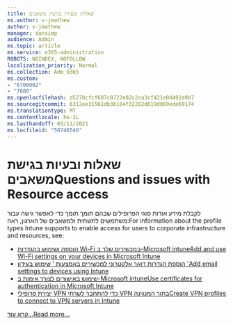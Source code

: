 ```yaml
---
title: שאלות ובעיות בגישת משאבים
ms.author: v-jmathew
author: v-jmathew
manager: dansimp
audience: Admin
ms.topic: article
ms.service: o365-administration
ROBOTS: NOINDEX, NOFOLLOW
localization_priority: Normal
ms.collection: Adm_O365
ms.custom:
- "6700002"
- "7680"
ms.openlocfilehash: d5278cfcf607c0722e02c2ca3cf421e0d492a9b7
ms.sourcegitcommit: 6312ee31561db36104f32282d019d069ede69174
ms.translationtype: MT
ms.contentlocale: he-IL
ms.lasthandoff: 03/11/2021
ms.locfileid: "50746546"
---
```

# <a name="questions-and-issues-with-resource-access"></a><span data-ttu-id="710d5-102">שאלות ובעיות בגישת משאבים</span><span class="sxs-lookup"><span data-stu-id="710d5-102">Questions and issues with Resource access</span></span>

<span data-ttu-id="710d5-103">לקבלת מידע אודות סוגי הפרופילים שבהם תומך תומך כדי לאפשר גישה עבור משתמשים לתשתית ולמשאבים של הארגון, ראה:</span><span class="sxs-lookup"><span data-stu-id="710d5-103">For information about the profile types Intune supports to enable access for users to corporate infrastructure and resources, see:</span></span>

- [<span data-ttu-id="710d5-104">הוספה ושימוש בהגדרות Wi-Fi במכשירים שלך ב-Microsoft intune</span><span class="sxs-lookup"><span data-stu-id="710d5-104">Add and use Wi-Fi settings on your devices in Microsoft Intune</span></span>](https://docs.microsoft.com/mem/intune/configuration/wi-fi-settings-configure)
- [<span data-ttu-id="710d5-105">הוספת הגדרות דואר אלקטרוני למכשירים באמצעות ' שימוש בעידון '</span><span class="sxs-lookup"><span data-stu-id="710d5-105">Add email settings to devices using Intune</span></span>](https://docs.microsoft.com/mem/intune/configuration/email-settings-configure)
- [<span data-ttu-id="710d5-106">שימוש באישורים לצורך אימות ב-Microsoft intune</span><span class="sxs-lookup"><span data-stu-id="710d5-106">Use certificates for authentication in Microsoft Intune</span></span>](https://docs.microsoft.com/mem/intune/protect/certificates-configure)
- [<span data-ttu-id="710d5-107">יצירת פרופילי VPN כדי להתחבר לשרתי VPN בתוך המנגינה</span><span class="sxs-lookup"><span data-stu-id="710d5-107">Create VPN profiles to connect to VPN servers in Intune</span></span>](https://docs.microsoft.com/mem/intune/configuration/vpn-settings-configure)

[<span data-ttu-id="710d5-108">קרא עוד...</span><span class="sxs-lookup"><span data-stu-id="710d5-108">Read more...</span></span>](https://docs.microsoft.com/mem/intune/configuration/device-profile-troubleshoot)
